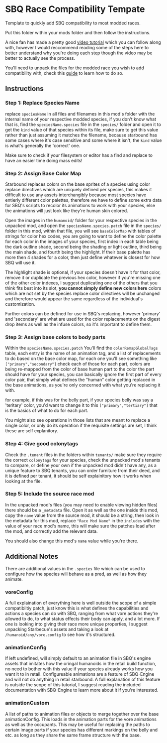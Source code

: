 # SBQ Race Compatibility Tempate
Template to quickly add SBQ compatibility to most modded races.

Put this folder within your mods folder and then follow the instructions.

A nice fan has made a pretty good [video tutorial](https://www.youtube.com/watch?v=Eu_TBP5HCnw) which you can follow along with, however I would reccommend reading some of the steps here to better understand why you're doing each step though the video may be better to actually see the process.

You'll need to unpack the files for the modded race you wish to add compatibility with, check this [guide](https://steamcommunity.com/sharedfiles/filedetails/?id=745239455) to learn how to do so.

## Instructions

### Step 1: Replace Species Name
replace `speciesName` in all files and filenames in this mod's folder with the internal name of your respective modded species, if you don't know what that is, find the `speciesName.species` file in the `species/` folder and open it to get the `kind` value of that species within its file, make sure to get this value rather than just assuming it matches the filename, because starbound has some cases where it's case sensitive and some where it isn't, the `kind` value is what's generally the 'correct' one.

Make sure to check if your filesystem or editor has a find and replace to have an easier time doing mass edits!

### Step 2: Assign Base Color Map
Starbound replaces colors on the base sprites of a species using color replace directives which are uniquely defined per species, this makes it difficult to use any assets interchangibly because most species have entierly different color palettes, therefore we have to define some extra data for SBQ's scripts to recolor its animations to work with your species, else the animations will just look like they're human skin colored.

Open the images in the `humanoid/` folder for your respective species in the unpacked mod, and open the `speciesName.species.patch` file in the `species/` folder in this mod, within that file, you will see `baseColorMap` with tables of strings for color hex codes, you are going to want to define the color palette for each color in the images of your species, first index in each table being the dark outline shade, second being the shading or light outline, third being the main shade, and fourth being the highlight. If their base palette has more then 4 shades for a color, then just define whatever is closest for how SBQ will use it.

The highlight shade is optional, if your species doesn't have it for that color, remove it or duplicate the previous hex color, however if you're missing one of the other color indexes, I suggest duplicating one of the others that you think fits best into its slot, **you cannot simply define new colors here** colors which are not set by the species replace color directives will be unchanged and therefore would appear the same regardless of the individual's customization.

Further colors can be defined for use in SBQ's replacing, however 'primary' and 'secondary' are what are used for the color replacements on the digest drop items as well as the infuse colors, so it's important to define them.

### Step 3: Assign base colors to body parts

Within the `speciesName.species.patch` You'll find the `colorRemapGlobalTags` table, each entry is the name of an animation tag, and a list of replacements to do based on the base color map, for each one you'll see something like `["primary","secondary"]` check each of those for each part, colors are being re-mapped from the color of base human part to the color the part should have for your species, you can basically ignore the first part of every color pair, that simply what defines the "human" color getting replaced in the base animations, as you're only concerned with what you're replacing it with.

for example, if this was for the belly part, if your species belly was say a 'teritary' color, you'd want to change it to this `["primary","tertiary"]` that is the basics of what to do for each part.

You might also see operations in those lists that are meant to replace a single color, or only do its operation if the requisite settings are set, I think these are self explanitory.

### Step 4: Give good colonytags
Check the `.tenant` files in the folders within `tenants/` make sure they require the correct `colonytags` for your species, check the unpacked mod's tenants to compare, or define your own if the unpacked mod didn't have any, as a unique feature to SBQ tenants, you can order furniture from their deed, and it is defined per tenant, it should be self explainitory how it works when looking at the file.

### Step 5: Include the source race mod
In the unpacked mod's files (you may need to enable viewing hidden files) there should be a `_metadata` file. Open it as well as the one inside this mod, copy the `name` value from the source mod, it should be a string, then look in the metadata for this mod, replace `"Race Mod Name"` in the `includes` with the value of your race mod's name, this will make sure the patches load after the mod, and correctly add the relevant data.

You should also change this mod's `name` value while you're there.

## Additional Notes
There are additional values in the `.species` file which can be used to configure how the species will behave as a pred, as well as how they animate.

### voreConfig
A full explaination of everything here is well outside the scope of a simple compatibiltiy patch, just know this is what defines the capabilities and actions a species can do with SBQ, ranging from what vore actions they're allowed to do, to what status effects their body can apply, and a lot more. If one is looking into giving their race more unique properties, I suggest unpacking Starbecue's assets and taking a look at `/humanoid/any/vore.config` to see how it's structured.

### animationConfig
If left undefined, will simply default to an animation file in SBQ's engine assets that imitates how the oringal humanoids in the retail build function, no need to bother with this value if your species already works how you want it to in retail. Configureable animations are a feature of SBQ-Engine and will not do anything in retail starbound. A full explanation of this feature is outside the scope of this tutorial, I suggest reading the included documentation with SBQ-Engine to learn more about it if you're interested.

### animationCustom
A list of paths to animation files or objects to merge together over the base animationConfig. This loads in the animation parts for the vore animations as well as the occupants. This may be useful for replacing the paths to certain image parts if your species has different markings on the belly and etc. as long as they share the same frame structure with the base.
